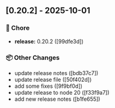 ## [0.20.2] - 2025-10-01

### 🔧 Chore

- **release:** 0.20.2 ([99dfe3d])

### 📦 Other Changes

- update release notes ([bdb37c7])
- update release file ([50f402d])
- add some fixes ([9f9bf0d])
- update release to node 20 ([f33f9a7])
- add new release notes ([b1fe655])